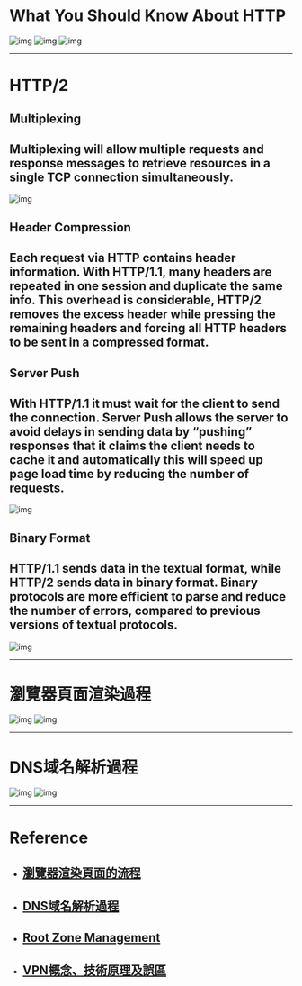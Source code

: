 # What You Should Know About HTTP 

![img](img/04.jpg)
![img](img/05.jpg)
![img](img/06.jpg)

---

# HTTP/2

## **Multiplexing**
## Multiplexing will allow multiple requests and response messages to retrieve resources in a single TCP connection simultaneously.
![img](img/14.jpg)

## **Header Compression**
## Each request via HTTP contains header information. With HTTP/1.1, many headers are repeated in one session and duplicate the same info. This overhead is considerable, HTTP/2 removes the excess header while pressing the remaining headers and forcing all HTTP headers to be sent in a compressed format.

## **Server Push**
## With HTTP/1.1 it must wait for the client to send the connection. Server Push allows the server to avoid delays in sending data by “pushing” responses that it claims the client needs to cache it and automatically this will speed up page load time by reducing the number of requests.
![img](img/15.jpg)

## **Binary Format**
## HTTP/1.1 sends data in the textual format, while HTTP/2 sends data in binary format. Binary protocols are more efficient to parse and reduce the number of errors, compared to previous versions of textual protocols.
![img](img/16.jpg)

---

# 瀏覽器頁面渲染過程
![img](img/10.jpg)
![img](img/11.jpg)

---

# DNS域名解析過程
![img](img/12.jpg)
![img](img/13.jpg)

---

# Reference
- ## [瀏覽器渲染頁面的流程](https://www.bilibili.com/video/BV18f4y1H7Zu?spm_id_from=333.999.0.0)
- ## [DNS域名解析過程](https://www.bilibili.com/video/BV1uL4y1B7aE?spm_id_from=333.999.0.0)
- ## [Root Zone Management](https://www.iana.org/domains/root/servers)
- ## [VPN概念、技術原理及誤區](https://www.bilibili.com/video/BV1KY411t75D?spm_id_from=333.999.0.0)
